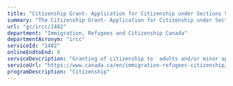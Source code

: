 ```yaml
---
title: "Citizenship Grant- Application for Citizenship under Sections 5(1), 5(2), 5(4) of the Citizenship Act"
summary: "The Citizenship Grant- Application for Citizenship under Sections 5(1), 5(2), 5(4) of the Citizenship Act service from Immigration, Refugees and Citizenship Canada is not available end-to-end online, according to the GC Service Inventory."
url: "gc/ircc/1482"
department: "Immigration, Refugees and Citizenship Canada"
departmentAcronym: "ircc"
serviceId: "1482"
onlineEndtoEnd: 0
serviceDescription: "Granting of citizenship to  adults and/or minor applicants who have either met all the requirements to become naturalized citizens or have been granted citizenship per the discretion of the IRCC Minister."
serviceUrl: "https://www.canada.ca/en/immigration-refugees-citizenship/services/canadian-citizenship/become-canadian-citizen/apply.html"
programDescription: "Citizenship"
---
```


